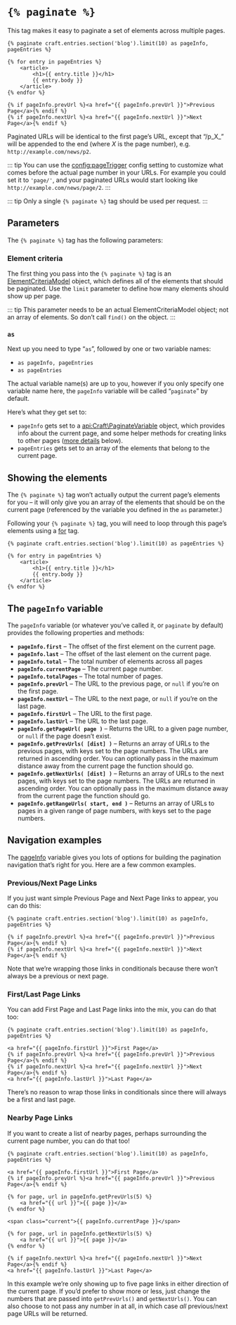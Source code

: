 # `{% paginate %}`

This tag makes it easy to paginate a set of elements across multiple pages.

```twig
{% paginate craft.entries.section('blog').limit(10) as pageInfo, pageEntries %}

{% for entry in pageEntries %}
    <article>
        <h1>{{ entry.title }}</h1>
        {{ entry.body }}
    </article>
{% endfor %}

{% if pageInfo.prevUrl %}<a href="{{ pageInfo.prevUrl }}">Previous Page</a>{% endif %}
{% if pageInfo.nextUrl %}<a href="{{ pageInfo.nextUrl }}">Next Page</a>{% endif %}
```

Paginated URLs will be identical to the first page’s URL, except that “/p_X_” will be appended to the end (where _X_ is the page number), e.g. `http://example.com/news/p2`.

::: tip
You can use the <config:pageTrigger> config setting to customize what comes before the actual page number in your URLs. For example you could set it to `'page/'`, and your paginated URLs would start looking like `http://example.com/news/page/2`.
:::

::: tip
Only a single `{% paginate %}` tag should be used per request.
:::

## Parameters

The `{% paginate %}` tag has the following parameters:

### Element criteria

The first thing you pass into the `{% paginate %}` tag is an [ElementCriteriaModel](elementcriteriamodel.md) object, which defines all of the elements that should be paginated. Use the `limit` parameter to define how many elements should show up per page.

::: tip
This parameter needs to be an actual ElementCriteriaModel object; not an array of elements. So don’t call `find()` on the object.
:::

### `as`

Next up you need to type “`as`”, followed by one or two variable names:

- `as pageInfo, pageEntries`
- `as pageEntries`

The actual variable name(s) are up to you, however if you only specify one variable name here, the `pageInfo` variable will be called “`paginate`” by default.

Here’s what they get set to:

- `pageInfo` gets set to a <api:Craft\PaginateVariable> object, which provides info about the current page, and some helper methods for creating links to other pages ([more details](#the-pageInfo-variable) below).
- `pageEntries` gets set to an array of the elements that belong to the current page.

## Showing the elements

The `{% paginate %}` tag won’t actually output the current page’s elements for you – it will only give you an array of the elements that should be on the current page (referenced by the variable you defined in the `as` parameter.)

Following your `{% paginate %}` tag, you will need to loop through this page’s elements using a [for](http://twig.sensiolabs.org/doc/tags/for.html) tag.

```twig
{% paginate craft.entries.section('blog').limit(10) as pageEntries %}

{% for entry in pageEntries %}
    <article>
        <h1>{{ entry.title }}</h1>
        {{ entry.body }}
    </article>
{% endfor %}
```

## The `pageInfo` variable

The `pageInfo` variable (or whatever you’ve called it, or `paginate` by default) provides the following properties and methods:

- **`pageInfo.first`** – The offset of the first element on the current page.
- **`pageInfo.last`** – The offset of the last element on the current page.
- **`pageInfo.total`** – The total number of elements across all pages
- **`pageInfo.currentPage`** – The current page number.
- **`pageInfo.totalPages`** – The total number of pages.
- **`pageInfo.prevUrl`** – The URL to the previous page, or `null` if you’re on the first page.
- **`pageInfo.nextUrl`** – The URL to the next page, or `null` if you’re on the last page.
- **`pageInfo.firstUrl`** – The URL to the first page.
- **`pageInfo.lastUrl`** – The URL to the last page.
- **`pageInfo.getPageUrl( page )`** – Returns the URL to a given page number, or `null` if the page doesn’t exist.
- **`pageInfo.getPrevUrls( [dist] )`** – Returns an array of URLs to the previous pages, with keys set to the page numbers. The URLs are returned in ascending order. You can optionally pass in the maximum distance away from the current page the function should go.
- **`pageInfo.getNextUrls( [dist] )`** – Returns an array of URLs to the next pages, with keys set to the page numbers. The URLs are returned in ascending order. You can optionally pass in the maximum distance away from the current page the function should go.
- **`pageInfo.getRangeUrls( start, end )`** – Returns an array of URLs to pages in a given range of page numbers, with keys set to the page numbers.

## Navigation examples

The [pageInfo](#the-pageInfo-variable) variable gives you lots of options for building the pagination navigation that’s right for you. Here are a few common examples.

### Previous/Next Page Links

If you just want simple Previous Page and Next Page links to appear, you can do this:

```twig
{% paginate craft.entries.section('blog').limit(10) as pageInfo, pageEntries %}

{% if pageInfo.prevUrl %}<a href="{{ pageInfo.prevUrl }}">Previous Page</a>{% endif %}
{% if pageInfo.nextUrl %}<a href="{{ pageInfo.nextUrl }}">Next Page</a>{% endif %}
```

Note that we’re wrapping those links in conditionals because there won’t always be a previous or next page.

### First/Last Page Links

You can add First Page and Last Page links into the mix, you can do that too:

```twig
{% paginate craft.entries.section('blog').limit(10) as pageInfo, pageEntries %}

<a href="{{ pageInfo.firstUrl }}">First Page</a>
{% if pageInfo.prevUrl %}<a href="{{ pageInfo.prevUrl }}">Previous Page</a>{% endif %}
{% if pageInfo.nextUrl %}<a href="{{ pageInfo.nextUrl }}">Next Page</a>{% endif %}
<a href="{{ pageInfo.lastUrl }}">Last Page</a>
```

There’s no reason to wrap those links in conditionals since there will always be a first and last page.

### Nearby Page Links

If you want to create a list of nearby pages, perhaps surrounding the current page number, you can do that too!

```twig
{% paginate craft.entries.section('blog').limit(10) as pageInfo, pageEntries %}

<a href="{{ pageInfo.firstUrl }}">First Page</a>
{% if pageInfo.prevUrl %}<a href="{{ pageInfo.prevUrl }}">Previous Page</a>{% endif %}

{% for page, url in pageInfo.getPrevUrls(5) %}
    <a href="{{ url }}">{{ page }}</a>
{% endfor %}

<span class="current">{{ pageInfo.currentPage }}</span>

{% for page, url in pageInfo.getNextUrls(5) %}
    <a href="{{ url }}">{{ page }}</a>
{% endfor %}

{% if pageInfo.nextUrl %}<a href="{{ pageInfo.nextUrl }}">Next Page</a>{% endif %}
<a href="{{ pageInfo.lastUrl }}">Last Page</a>
```

In this example we’re only showing up to five page links in either direction of the current page. If you’d prefer to show more or less, just change the numbers that are passed into `getPrevUrls()` and `getNextUrls()`. You can also choose to not pass any number in at all, in which case _all_ previous/next page URLs will be returned.
